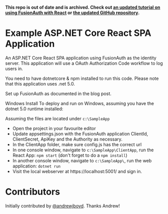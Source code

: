 **This repo is out of date and is archived. Check out [an updated tutorial on using FusionAuth with React](https://fusionauth.io/docs/quickstarts/quickstart-javascript-react-web) or [the updated GitHub repository](https://github.com/fusionauth/fusionauth-quickstart-javascript-react-web).**

# Example ASP.NET Core React SPA Application

An ASP.NET Core React SPA application using FusionAuth as the identity server. This application will use a OAuth Authorization Code workflow to log users in.

You need to have dotnetcore & npm installed to run this code. Please note that this application uses .net 5.0.

Set up FusionAuth as documented in the blog post.

Windows Install
To deploy and run on Windows, assuming you have the dotnet 5.0 runtime installed:

Assuming the files are located under `c:\SampleApp`
- Open the project in your favourite editor
- Update appsettings.json with the FusionAuth application ClientId, ClientSecret, ApiKey and the Authority as necessary.
- In the ClientApp folder, make sure config.js has the correct url
- In one console window, navigate to `c:\SampleApp\ClientApp`, run the React App: `npm start` (don't forget to do a `npm install`)
- In another console window, navigate to `c:\SampleApp\`, run the web application: `dotnet run`
- Visit the local webserver at https://localhost:5001/ and sign in.


# Contributors

Initially contributed by [@andrewjboyd](https://github.com/andrewjboyd). Thanks Andrew!
